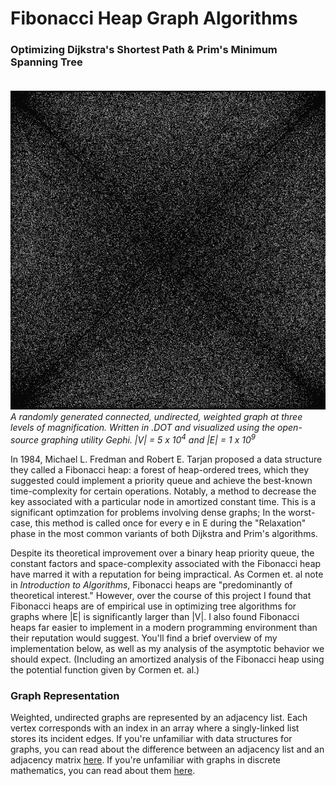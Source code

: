 # Fibonacci Heap Graph Algorithms
### Optimizing Dijkstra's Shortest Path & Prim's Minimum Spanning Tree<br><br>
![](Documentation/GraphAnimation.gif)<br>
_A randomly generated connected, undirected, weighted graph at three levels of magnification. Written in .DOT and visualized using the open-source graphing utility Gephi. |V| = 5 x 10<sup>4</sup> and |E| = 1 x 10<sup>9</sup>_<br>

In 1984, Michael L. Fredman and Robert E. Tarjan proposed a data structure they called a Fibonacci heap: a forest of heap-ordered trees, which they suggested could implement a priority queue and achieve the best-known time-complexity for certain operations. Notably, a method to decrease the key associated with a particular node in amortized constant time. This is a significant optimzation for problems involving dense graphs; In the worst-case, this method is called once for every e in E during the "Relaxation" phase in the most common variants of both Dijkstra and Prim's algorithms. 

Despite its theoretical improvement over a binary heap priority queue, the constant factors and space-complexity associated with the Fibonacci heap have marred it with a reputation for being impractical. As Cormen et. al note in _Introduction to Algorithms_, Fibonacci heaps are "predominantly of theoretical interest." However, over the course of this project I found that Fibonacci heaps are of empirical use in optimizing tree algorithms for graphs where |E| is significantly larger than |V|. I also found Fibonacci heaps far easier to implement in a modern programming environment than their reputation would suggest. You'll find a brief overview of my implementation below, as well as my analysis of the asymptotic behavior we should expect. (Including an amortized analysis of the Fibonacci heap using the potential function given by Cormen et. al.)

### Graph Representation

Weighted, undirected graphs are represented by an adjacency list. Each vertex corresponds with an index in an array where a singly-linked list stores its incident edges. If you're unfamiliar with data structures for graphs, you can read about the difference between an adjacency list and an adjacency matrix [here](https://www.geeksforgeeks.org/comparison-between-adjacency-list-and-adjacency-matrix-representation-of-graph/). If you're unfamiliar with graphs in discrete mathematics, you can read about them [here](https://en.wikipedia.org/wiki/Graph_(discrete_mathematics)).
